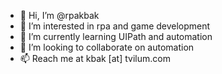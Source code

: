 - 👋 Hi, I’m @rpakbak
- 👀 I’m interested in rpa and game development
- 🌱 I’m currently learning UIPath and automation
- 💞️ I’m looking to collaborate on automation
- 📫 Reach me at kbak [at] tvilum.com

<!---
rpakbak/rpakbak is a ✨ special ✨ repository because its `README.md` (this file) appears on your GitHub profile.
You can click the Preview link to take a look at your changes.
--->
